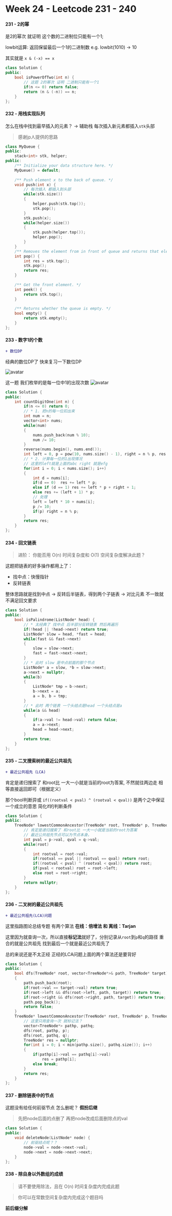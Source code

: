 <!--
 * @Description: 
 * @Versions: 
 * @Author: Vernon Cui
 * @Github: https://github.com/vernon97
 * @Date: 2021-01-12 22:12:37
 * @LastEditors: Vernon Cui
 * @LastEditTime: 2021-01-15 21:59:34
 * @FilePath: /.leetcode/Users/vernon/Leetcode-notes/week24.md
-->

# Week 24 - Leetcode 231 - 240

#### 231 - 2的幂

是2的幂次 就证明 这个数的二进制位只能有一个1;

lowbit运算: 返回保留最后一个1的二进制数 e.g. lowbit(1010) -> 10

其实就是 `x & (-x) == x`

```cpp
class Solution {
public:
    bool isPowerOfTwo(int n) {
        // 这题 2的幂次 证明 二进制只能有一个1
        if(n <= 0) return false;
        return (n & (-n)) == n;
    }
};
```

#### 232 - 用栈实现队列

怎么在栈中找到最早插入的元素？ -> 辅助栈 每次插入新元素都插入`stk`头部

> 感谢jp人提供的思路

```cpp
class MyQueue {
public:
    stack<int> stk, helper;
public:
    /** Initialize your data structure here. */
    MyQueue() = default;
    
    /** Push element x to the back of queue. */
    void push(int x) {
        // 每次插入 都插入到头部
        while(stk.size())
        {
            helper.push(stk.top());
            stk.pop();
        }
        stk.push(x);
        while(helper.size())
        {
            stk.push(helper.top());
            helper.pop();
        }
    }
    /** Removes the element from in front of queue and returns that element. */
    int pop() {
        int res = stk.top();
        stk.pop();
        return res;
    }
    
    /** Get the front element. */
    int peek() {
        return stk.top();
    }
    
    /** Returns whether the queue is empty. */
    bool empty() {
        return stk.empty();
    }
};
```

#### 233 - 数字1的个数

```diff
+ 数位DP
```

经典的数位DP了 快来复习一下数位DP

![avatar](figs/47.jpeg) 

这一题 我们枚举的是每一位中1的出现次数
![avatar](figs/48.jpeg)

```cpp
class Solution {
public:
    int countDigitOne(int n) {
        if(n <= 0) return 0;
        // * 1. 把n的每一位扣出来
        int num = n;
        vector<int> nums;
        while(num)
        {
            nums.push_back(num % 10);
            num /= 10;
        }
        reverse(nums.begin(), nums.end());
        int left = 0, p = pow(10, nums.size() - 1), right = n % p, res = 0;
        // * 2. 计算每一位的1出现情况
        // 这里的left就是上面的abc right 就是efg 
        for(int i = 0; i < nums.size(); i++)
        {
            int d = nums[i];
            if(d == 0)  res += left * p;
            else if (d == 1) res += left * p + right + 1;
            else res += (left + 1) * p;
            // 处理
            left = left * 10 + nums[i];
            p /= 10;
            if(p) right = n % p;
        }
        return res;
    }
};
```

#### 234 - 回文链表

>进阶： 你能否用 O(n) 时间复杂度和 O(1) 空间复杂度解决此题？

这题把链表的好多操作都用上了：
- 找中点：快慢指针
- 反转链表

整体思路就是找到中点 -> 反转后半链表，得到两个子链表 -> 对比元素 不一致就不满足回文要求

```cpp
class Solution {
public:
    bool isPalindrome(ListNode* head) {
        // * 太经典了 找中点 后半部分反转链表 然后再遍历
        if(!head || !head->next) return true;
        ListNode* slow = head, *fast = head;
        while(fast && fast->next)
        {
            slow = slow->next;
            fast = fast->next->next;
        }
        // * 此时 slow 是中点前面的那个节点
        ListNode* a = slow, *b = slow->next;
        a->next = nullptr;
        while(b)
        {
            ListNode* tmp = b->next;
            b->next = a;
            a = b, b = tmp;
        }
        // * 此时 两个链表 一个头结点是head 一个头结点是a
        while(a && head)
        {
            if(a->val != head->val) return false;
            a = a->next;
            head = head->next;
        }
        return true;
    }
};
```

#### 235 - 二叉搜索树的最近公共祖先

```diff
+ 最近公共祖先（LCA)
```

肯定是递归搜索了 和root比 一大一小就是当前的root为答案, 不然就往两边走
相等直接返回即可（根据定义）

那个bool判断异或 `if((rootval < pval) ^ (rootval < qval))` 是两个之中保证一个成立的意思 简化if的判断条件

```cpp
class Solution {
public:
    TreeNode* lowestCommonAncestor(TreeNode* root, TreeNode* p, TreeNode* q) {
        // 肯定是递归搜索了 和root比 一大一小就是当前的root为答案
        // 最近公共祖先节点可以为节点本身。
        int pval = p->val, qval = q->val;
        while(root)
        {
            int rootval = root->val;
            if(rootval == pval || rootval == qval) return root;
            if((rootval < pval) ^ (rootval < qval)) return root;
            if(pval < rootval) root = root->left;
            else root = root->right;
        }
        return nullptr;   
    }
};
```

#### 236 - 二叉树的最近公共祖先

```diff
+ 最近公共祖先(LCA)问题
```

这里指路图论总结专题 有两个算法 **在线：倍增法 和 离线：Tarjan**

这里因为就查询一次，所以直接**标记法**就好了，分别记录从`root`到`p`和`q`的路径 重合的就是公共祖先
找到最后一个就是最近公共祖先了

总的来说还是不太正经 正经的LCA问题上面的两个算法还是要背好

```cpp
class Solution {
public:
    bool dfs(TreeNode* root, vector<TreeNode*>& path, TreeNode* target)
    {
        path.push_back(root);
        if(root->val == target->val) return true;
        if(root->left && dfs(root->left, path, target)) return true;
        if(root->right && dfs(root->right, path, target)) return true;
        path.pop_back();
        return false;
    }
    TreeNode* lowestCommonAncestor(TreeNode* root, TreeNode* p, TreeNode* q) {
        // 这里只用查询一次 就标记法？
        vector<TreeNode*> pathp, pathq;
        dfs(root, pathp, p);
        dfs(root, pathq, q);
        TreeNode* res = nullptr;
        for(int i = 0; i < min(pathp.size(), pathq.size()); i++)
        {
            if(pathp[i]->val == pathq[i]->val)
                res = pathp[i];
            else break;
        }
        return res;
    }
};
```

#### 237 - 删除链表中的节点

这题没有给任何前驱节点 怎么删呢？ **假扮后继**

> 先把node后面的点删了 再把node改成后面删除点的val

```cpp
class Solution {
public:
    void deleteNode(ListNode* node) {
        // 前驱结点呢？？
        node->val = node->next->val;
        node->next = node->next->next;
    }
};
```

#### 238 - 除自身以外数组的成绩

> 请不要使用除法，且在 O(n) 时间复杂度内完成此题

> 你可以在常数空间复杂度内完成这个题目吗

**前后缀分解**

